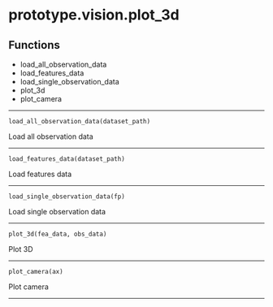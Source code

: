 # prototype.vision.plot_3d



## Functions

- load_all_observation_data
- load_features_data
- load_single_observation_data
- plot_3d
- plot_camera

---


    load_all_observation_data(dataset_path)

Load all observation data 


---

    load_features_data(dataset_path)

Load features data 


---

    load_single_observation_data(fp)

Load single observation data 


---

    plot_3d(fea_data, obs_data)

Plot 3D 


---

    plot_camera(ax)

Plot camera 


---
